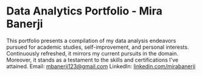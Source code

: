 # Data Analytics Portfolio - Mira Banerji
This portfolio presents a compilation of my data analysis endeavors pursued for academic studies, self-improvement, and personal interests. Continuously refreshed, it mirrors my current pursuits in the domain. Moreover, it stands as a testament to the skills and certifications I've attained.
Email: mbanerji123@gmail.com
LinkedIn: [linkedin.com/mirabanerji](https://www.linkedin.com/in/mirabanerji/)

